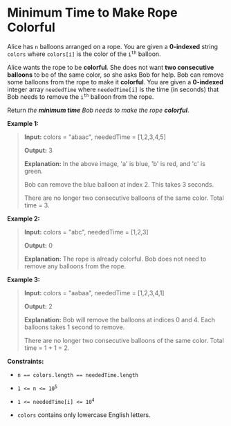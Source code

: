 # Minimum Time to Make Rope Colorful

Alice has <code>n</code> balloons arranged on a rope. You are given a **0-indexed** string <code>colors</code> where <code>colors[i]</code> is the color of the <code>i<sup>th</sup></code> balloon.

Alice wants the rope to be **colorful**. She does not want **two consecutive balloons** to be of the same color, so she asks Bob for help. Bob can remove some balloons from the rope to make it **colorful**. You are given a **0-indexed** integer array <code>neededTime</code> where <code>neededTime[i]</code> is the time (in seconds) that Bob needs to remove the <code>i<sup>th</sup></code> balloon from the rope.

Return *the **minimum time** Bob needs to make the rope **colorful***.


**Example 1:**
>
> **Input:** colors = "abaac", neededTime = [1,2,3,4,5]
>
> **Output:** 3
>
> **Explanation:** In the above image, 'a' is blue, 'b' is red, and 'c' is green.
>
> Bob can remove the blue balloon at index 2. This takes 3 seconds.
>
> There are no longer two consecutive balloons of the same color. Total time = 3.

**Example 2:**
>
> **Input:** colors = "abc", neededTime = [1,2,3]
>
> **Output:** 0
>
> **Explanation:** The rope is already colorful. Bob does not need to remove any balloons from the rope.

**Example 3:**
>
> **Input:** colors = "aabaa", neededTime = [1,2,3,4,1]
>
> **Output:** 2
>
> **Explanation:** Bob will remove the balloons at indices 0 and 4. Each balloons takes 1 second to remove.
>
> There are no longer two consecutive balloons of the same color. Total time = 1 + 1 = 2.


**Constraints:**

- <code>n == colors.length == neededTime.length</code>

- <code>1 &lt;= n &lt;= 10<sup>5</sup></code>

- <code>1 &lt;= neededTime[i] &lt;= 10<sup>4</sup></code>

- <code>colors</code> contains only lowercase English letters.
